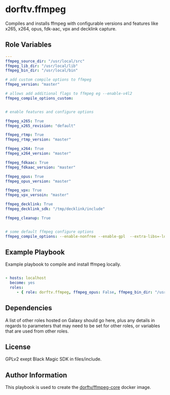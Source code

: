 dorftv.ffmpeg
=============

Compiles and installs ffmpeg with configurable versions and features like x265, x264, opus, fdk-aac, vpx and decklink capture.


Role Variables
--------------

```yml
---
ffmpeg_source_dir: "/usr/local/src"
ffmpeg_lib_dir: "/usr/local/lib"
ffmpeg_bin_dir: "/usr/local/bin"

# add custom compile options to ffmpeg
ffmpeg_version: "master"

# allows add additional flags to ffmpeg eg --enable-v4l2
ffmpeg_compile_options_custom:  


# enable features and configure options

ffmpeg_x265: True
ffmpeg_x265_revision: "default"

ffmpeg_rtmp: True
ffmpeg_rtmp_version: "master"

ffmpeg_x264: True
ffmpeg_x264_version: "master"

ffmpeg_fdkaac: True
ffmpeg_fdkaac_version: "master"

ffmpeg_opus: True
ffmpeg_opus_version: "master"

ffmpeg_vpx: True
ffmpeg_vpx_versoin: "master"

ffmpeg_decklink: True
ffmpeg_decklink_sdk: "/tmp/decklink/include"

ffmpeg_cleanup: True


# some default ffmpeg configure options
ffmpeg_compile_options: --enable-nonfree --enable-gpl  --extra-libs=-ldl --enable-libass --enable-libmp3lame --enable-libtheora --enable-libvorbis 

```



Example Playbook
----------------
Example playbook to compile and install ffmpeg locally.

```yml

- hosts: localhost
  become: yes
  roles:
     - { role: dorftv.ffmpeg, ffmpeg_opus: False, ffmpeg_bin_dir: "/usr/bin" }
```         
Dependencies
------------

A list of other roles hosted on Galaxy should go here, plus any details in regards to parameters that may need to be set for other roles, or variables that are used from other roles.         

License
-------

GPLv2
exept Black Magic SDK in files/include.

Author Information
------------------

This playbook is used to create the [dorftv/ffmpeg-core](https://hub.docker.com/r/dorftv/ffmpeg-core/) docker image.


